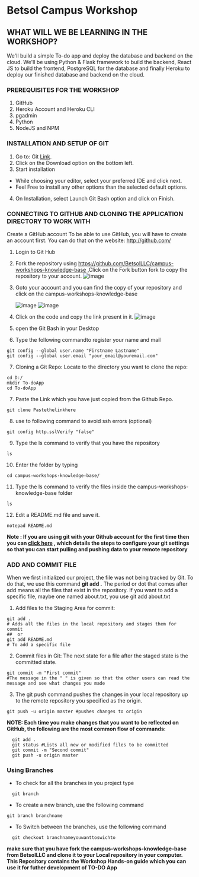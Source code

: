 # Betsol Campus Workshop 
## WHAT WILL WE BE LEARNING IN THE WORKSHOP? 
We'll build a simple To-do app and deploy the database and backend on the cloud. We'll be using Python & Flask framework to build the backend, React JS to build the frontend, PostgreSQL for the database and finally Heroku to deploy our finished database and backend on the cloud. 

### PREREQUISITES FOR THE WORKSHOP 
1. GitHub 
2. Heroku Account and Heroku CLI
3. pgadmin
4. Python 
5. NodeJS and NPM 

### INSTALLATION AND SETUP OF GIT 
1. Go to: Git [Link](git-scm.com).
2. Click on the Download option on the bottom left.
3. Start installation 
- While choosing your editor, select your preferred IDE and click next. 
- Feel Free to install any other options than the selected default options. 
4. On Installation, select Launch Git Bash option and click on Finish. 

### CONNECTING TO GITHUB AND CLONING THE APPLICATION DIRECTORY TO WORK WITH 
  Create a GitHub account 
  To be able to use GitHub, you will have to create an account first. You can do that on the website: http://github.com/ 
1.  Login to Git Hub
2. Fork the repository using https://github.com/BetsolLLC/campus-workshops-knowledge-base 
   ,Click on the Fork button fork to copy the repository to your account. 
   ![image](https://user-images.githubusercontent.com/47311332/166196562-a6e4d5d0-6a35-42b0-9b52-0da6a5ee07d3.png)
3. Goto your account and you can find the copy of your repository and click on the campus-workshops-knowledge-base
    
    ![image](https://user-images.githubusercontent.com/47311332/166196241-7a3567ed-a0a7-4206-a1b4-57ae035d25f1.png)
    ![image](https://user-images.githubusercontent.com/47311332/166196306-580ec304-5ff9-42ef-b097-8586ebb8882c.png)
4. Click on the code and copy the link present in it.
    ![image](https://user-images.githubusercontent.com/47311332/166196490-b4774fb0-3125-48c0-949b-9c8896862561.png)
5. open the Git Bash in your Desktop
6. Type the following commandto register your name and mail 
```
git config --global user.name "Firstname Lastname"
git config --global user.email "your_email@youremail.com"
```
7. Cloning a Git Repo: Locate to the directory you want to clone the repo:  
```
cd D:/
mkdir To-doApp 
cd To-doApp 
```
7. Paste the Link which you have just copied from the Github Repo. 
```
git clone Pastethelinkhere 
 ```
8. use to following command to avoid ssh errors (optional)
```
git config http.sslVerify "false" 
```
9. Type the ls command to verify that you have the repository 
```
ls 
```
10. Enter the folder by typing 
```
cd campus-workshops-knowledge-base/ 
```
11. Type the ls command to verify the files inside the campus-workshops-knowledge-base folder 
```
ls 
```
12. Edit a README.md file and save it.  
```
notepad README.md
```

**Note : If you are using git with your Github account for the first time then you can [click here](https://docs.github.com/en/authentication/keeping-your-account-and-data-secure/creating-a-personal-access-token) , which details the steps to configure your git settings so that you can start pulling and pushing data to your remote repository**

### ADD AND COMMIT FILE  
When we first initialized our project, the file was not being tracked by Git. To do that, we use this command 
**git add .**
The period or dot that comes after add means all the files that exist in the repository. If you want to add a specific file, maybe one named about.txt, you use git add about.txt 
1. Add files to the Staging Area for commit: 
```
git add . 
# Adds all the files in the local repository and stages them for commit 
##  or 
git add README.md 
# To add a specific file
```
2. Commit files in Git: The next state for a file after the staged state is the committed state. 
```
git commit -m "First commit" 
#The message in the " " is given so that the other users can read the message and see what changes you made 
```
3. The git push command pushes the changes in your local repository up to the remote repository you specified as the origin. 
```
git push -u origin master #pushes changes to origin 
```
**NOTE: Each time you make changes that you want to be reflected on GitHub, the following are the most common flow of commands:** 
```
  git add . 
  git status #Lists all new or modified files to be committed 
  git commit -m "Second commit" 
  git push -u origin master 
```  
### Using Branches  
- To check for all the branches in you project type 
```
  git branch 
```
- To create a new branch, use the following command 
```
git branch branchname 
```
- To Switch between the branches, use the following command 
```
  git checkout branchnameyouwanttoswichto   
```
**make sure that you have fork the campus-workshops-knowledge-base from BetsolLLC and clone it to your Local repository in your computer.
This Repository contains the Workshop Hands-on guide which you can use it for futher development of TO-DO App**
